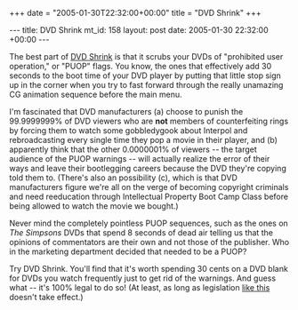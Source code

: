 +++
date = "2005-01-30T22:32:00+00:00"
title = "DVD Shrink"
+++

\--- title: DVD Shrink mt_id: 158 layout: post date: 2005-01-30 22:32:00
+00:00 \---

The best part of [ DVD Shrink](http://www.dvdshrink.org/) is that it scrubs
your DVDs of "prohibited user operation," or "PUOP" flags. You know, the ones
that effectively add 30 seconds to the boot time of your DVD player by putting
that little stop sign up in the corner when you try to fast forward through
the really unamazing CG animation sequence before the main menu.

I'm fascinated that DVD manufacturers (a) choose to punish the 99.9999999% of
DVD viewers who are **not** members of counterfeiting rings by forcing them to
watch some gobbledygook about Interpol and rebroadcasting every single time
they pop a movie in their player, and (b) apparently think that the other
0.0000001% of viewers -- the target audience of the PUOP warnings -- will
actually realize the error of their ways and leave their bootlegging careers
because the DVD they're copying told them to. (There's also an possibility
(c), which is that DVD manufacturers figure we're all on the verge of becoming
copyright criminals and need reeducation through Intellectual Property Boot
Camp Class before being allowed to watch the movie we bought.)

Never mind the completely pointless PUOP sequences, such as the ones on _The
Simpsons_ DVDs that spend 8 seconds of dead air telling us that the opinions
of commentators are their own and not those of the publisher. Who in the
marketing department decided that needed to be a PUOP?

Try DVD Shrink. You'll find that it's worth spending 30 cents on a DVD blank
for DVDs you watch frequently just to get rid of the warnings. And guess what
-- it's 100% legal to do so! (At least, as long as legislation [ like
this](http://www.nbc17.com/money/3930803/detail.html) doesn't take effect.)

